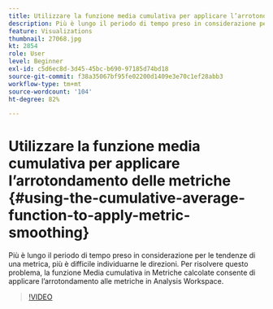 ```yaml
---
title: Utilizzare la funzione media cumulativa per applicare l’arrotondamento delle metriche
description: Più è lungo il periodo di tempo preso in considerazione per le tendenze di una metrica, più è difficile individuarne le direzioni. Per risolvere questo problema, la funzione Media cumulativa in Metriche calcolate consente di applicare l’arrotondamento alle metriche in Analysis Workspace.
feature: Visualizations
thumbnail: 27068.jpg
kt: 2854
role: User
level: Beginner
exl-id: c5d6ec8d-3d45-45bc-b690-97185d74bd18
source-git-commit: f38a35067bf95fe02200d1409e3e70c1ef28abb3
workflow-type: tm+mt
source-wordcount: '104'
ht-degree: 82%

---
```


# Utilizzare la funzione media cumulativa per applicare l’arrotondamento delle metriche {#using-the-cumulative-average-function-to-apply-metric-smoothing}

Più è lungo il periodo di tempo preso in considerazione per le tendenze di una metrica, più è difficile individuarne le direzioni. Per risolvere questo problema, la funzione Media cumulativa in Metriche calcolate consente di applicare l’arrotondamento alle metriche in Analysis Workspace.

>[!VIDEO](https://video.tv.adobe.com/v/27068/?quality=12&learn=on)
